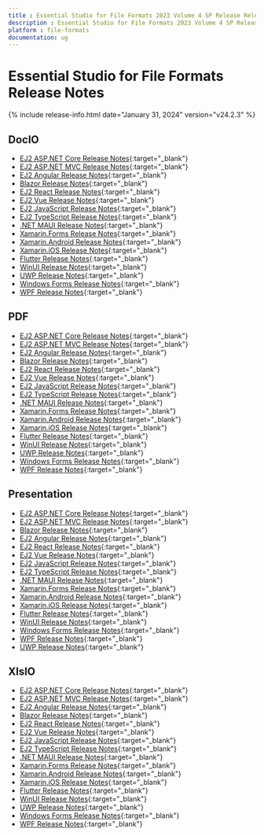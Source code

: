 ```yaml
---
title : Essential Studio for File Formats 2023 Volume 4 SP Release Release Notes  
description : Essential Studio for File Formats 2023 Volume 4 SP Release Release Notes  
platform : file-formats
documentation: ug
---
```


# Essential Studio for File Formats  Release Notes  

{% include release-info.html date="January 31, 2024" version="v24.2.3" %} 


## DocIO

* [EJ2 ASP.NET Core Release Notes](https://ej2.syncfusion.com/aspnetcore/documentation/release-notes/24.2.3#docio){:target="_blank"}
* [EJ2 ASP.NET MVC Release Notes](https://ej2.syncfusion.com/aspnetmvc/documentation/release-notes/24.2.3#docio){:target="_blank"}
* [EJ2 Angular Release Notes](https://ej2.syncfusion.com/angular/documentation/release-notes/24.2.3#docio){:target="_blank"}
* [Blazor Release Notes](https://blazor.syncfusion.com/documentation/release-notes/24.2.3#docio){:target="_blank"}
* [EJ2 React Release Notes](https://ej2.syncfusion.com/react/documentation/release-notes/24.2.3#docio){:target="_blank"}
* [EJ2 Vue  Release Notes](https://ej2.syncfusion.com/vue/documentation/release-notes/24.2.3#docio){:target="_blank"}
* [EJ2 JavaScript Release Notes](https://ej2.syncfusion.com/javascript/documentation/release-notes/24.2.3#docio){:target="_blank"}
* [EJ2 TypeScript Release Notes](https://ej2.syncfusion.com/documentation/release-notes/24.2.3#docio){:target="_blank"}
* [.NET MAUI Release Notes](/maui/release-notes/v24.2.3#docio){:target="_blank"}
* [Xamarin.Forms Release Notes](/xamarin/release-notes/v24.2.3#docio){:target="_blank"}
* [Xamarin.Android Release Notes](/xamarin-android/release-notes/v24.2.3#docio){:target="_blank"}
* [Xamarin.iOS Release Notes](/xamarin-ios/release-notes/v24.2.3#docio){:target="_blank"}
* [Flutter Release Notes](/flutter/release-notes/v24.2.3#docio){:target="_blank"}
* [WinUI Release Notes](/winui/release-notes/v24.2.3#docio){:target="_blank"}
* [UWP Release Notes](/uwp/release-notes/v24.2.3#docio){:target="_blank"}
* [Windows Forms Release Notes](/windowsforms/release-notes/v24.2.3#docio){:target="_blank"}
* [WPF Release Notes](/wpf/release-notes/v24.2.3#docio){:target="_blank"}



## PDF

* [EJ2 ASP.NET Core Release Notes](https://ej2.syncfusion.com/aspnetcore/documentation/release-notes/24.2.3#pdf){:target="_blank"}
* [EJ2 ASP.NET MVC Release Notes](https://ej2.syncfusion.com/aspnetmvc/documentation/release-notes/24.2.3#pdf){:target="_blank"}
* [EJ2 Angular Release Notes](https://ej2.syncfusion.com/angular/documentation/release-notes/24.2.3#pdf){:target="_blank"}
* [Blazor Release Notes](https://blazor.syncfusion.com/documentation/release-notes/24.2.3#pdf){:target="_blank"}
* [EJ2 React Release Notes](https://ej2.syncfusion.com/react/documentation/release-notes/24.2.3#pdf){:target="_blank"}
* [EJ2 Vue  Release Notes](https://ej2.syncfusion.com/vue/documentation/release-notes/24.2.3#pdf){:target="_blank"}
* [EJ2 JavaScript Release Notes](https://ej2.syncfusion.com/javascript/documentation/release-notes/24.2.3#pdf){:target="_blank"}
* [EJ2 TypeScript Release Notes](https://ej2.syncfusion.com/documentation/release-notes/24.2.3#pdf){:target="_blank"}
* [.NET MAUI Release Notes](/maui/release-notes/v24.2.3#pdf){:target="_blank"}
* [Xamarin.Forms Release Notes](/xamarin/release-notes/v24.2.3#pdf){:target="_blank"}
* [Xamarin.Android Release Notes](/xamarin-android/release-notes/v24.2.3#pdf){:target="_blank"}
* [Xamarin.iOS Release Notes](/xamarin-ios/release-notes/v24.2.3#pdf){:target="_blank"}
* [Flutter Release Notes](/flutter/release-notes/v24.2.3#pdf){:target="_blank"}
* [WinUI Release Notes](/winui/release-notes/v24.2.3#pdf){:target="_blank"}
* [UWP Release Notes](/uwp/release-notes/v24.2.3#pdf){:target="_blank"}
* [Windows Forms Release Notes](/windowsforms/release-notes/v24.2.3#pdf){:target="_blank"}
* [WPF Release Notes](/wpf/release-notes/v24.2.3#pdf){:target="_blank"}


## Presentation

* [EJ2 ASP.NET Core Release Notes](https://ej2.syncfusion.com/aspnetcore/documentation/release-notes/24.2.3#presentation){:target="_blank"}
* [EJ2 ASP.NET MVC Release Notes](https://ej2.syncfusion.com/aspnetmvc/documentation/release-notes/24.2.3#presentation){:target="_blank"}
* [Blazor Release Notes](https://blazor.syncfusion.com/documentation/release-notes/24.2.3#presentation){:target="_blank"}
* [EJ2 Angular Release Notes](https://ej2.syncfusion.com/angular/documentation/release-notes/24.2.3#presentation){:target="_blank"}
* [EJ2 React Release Notes](https://ej2.syncfusion.com/react/documentation/release-notes/24.2.3#presentation){:target="_blank"}
* [EJ2 Vue  Release Notes](https://ej2.syncfusion.com/vue/documentation/release-notes/24.2.3#presentation){:target="_blank"}
* [EJ2 JavaScript Release Notes](https://ej2.syncfusion.com/javascript/documentation/release-notes/24.2.3#presentation){:target="_blank"}
* [EJ2 TypeScript Release Notes](https://ej2.syncfusion.com/documentation/release-notes/24.2.3#presentation){:target="_blank"}
* [.NET MAUI Release Notes](/maui/release-notes/v24.2.3#presentation){:target="_blank"}
* [Xamarin.Forms Release Notes](/xamarin/release-notes/v24.2.3#presentation){:target="_blank"}
* [Xamarin.Android Release Notes](/xamarin-android/release-notes/v24.2.3#presentation){:target="_blank"}
* [Xamarin.iOS Release Notes](/xamarin-ios/release-notes/v24.2.3#presentation){:target="_blank"}
* [Flutter Release Notes](/flutter/release-notes/v24.2.3#presentation){:target="_blank"}
* [WinUI Release Notes](/winui/release-notes/v24.2.3#presentation){:target="_blank"}
* [Windows Forms Release Notes](/windowsforms/release-notes/v24.2.3#presentation){:target="_blank"}
* [WPF Release Notes](/wpf/release-notes/v24.2.3#presentation){:target="_blank"}
* [UWP Release Notes](/uwp/release-notes/v24.2.3#presentation){:target="_blank"}



## XlsIO

* [EJ2 ASP.NET Core Release Notes](https://ej2.syncfusion.com/aspnetcore/documentation/release-notes/24.2.3#xlsio){:target="_blank"}
* [EJ2 ASP.NET MVC Release Notes](https://ej2.syncfusion.com/aspnetmvc/documentation/release-notes/24.2.3#xlsio){:target="_blank"}
* [EJ2 Angular Release Notes](https://ej2.syncfusion.com/angular/documentation/release-notes/24.2.3#xlsio){:target="_blank"}
* [Blazor Release Notes](https://blazor.syncfusion.com/documentation/release-notes/24.2.3#xlsio){:target="_blank"}
* [EJ2 React Release Notes](https://ej2.syncfusion.com/react/documentation/release-notes/24.2.3#xlsio){:target="_blank"}
* [EJ2 Vue  Release Notes](https://ej2.syncfusion.com/vue/documentation/release-notes/24.2.3#xlsio){:target="_blank"}
* [EJ2 JavaScript Release Notes](https://ej2.syncfusion.com/javascript/documentation/release-notes/24.2.3#xlsio){:target="_blank"}
* [EJ2 TypeScript Release Notes](https://ej2.syncfusion.com/documentation/release-notes/24.2.3#xlsio){:target="_blank"}
* [.NET MAUI Release Notes](/maui/release-notes/v24.2.3#xlsio){:target="_blank"}
* [Xamarin.Forms Release Notes](/xamarin/release-notes/v24.2.3#xlsio){:target="_blank"}
* [Xamarin.Android Release Notes](/xamarin-android/release-notes/v24.2.3#xlsio){:target="_blank"}
* [Xamarin.iOS Release Notes](/xamarin-ios/release-notes/v24.2.3#xlsio){:target="_blank"}
* [Flutter Release Notes](/flutter/release-notes/v24.2.3#xlsio){:target="_blank"}
* [WinUI Release Notes](/winui/release-notes/v24.2.3#xlsio){:target="_blank"}
* [UWP Release Notes](/uwp/release-notes/v24.2.3#xlsio){:target="_blank"}
* [Windows Forms Release Notes](/windowsforms/release-notes/v24.2.3#xlsio){:target="_blank"}
* [WPF Release Notes](/wpf/release-notes/v24.2.3#xlsio){:target="_blank"}


